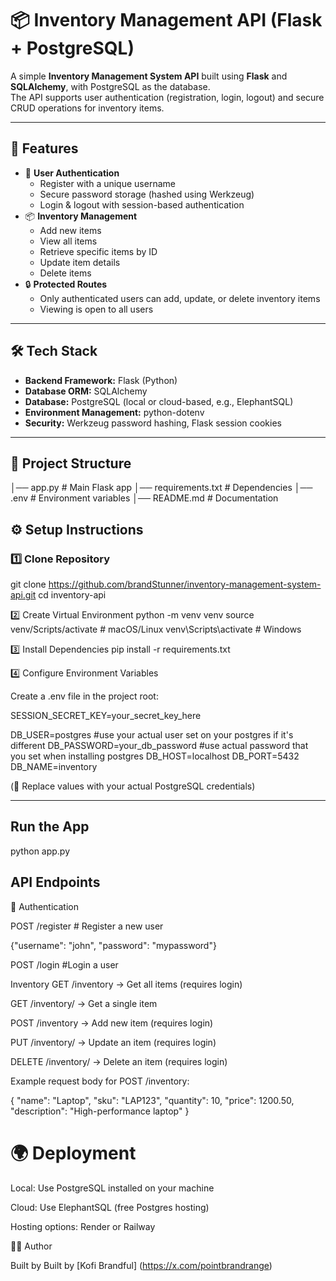 # 📦 Inventory Management API (Flask + PostgreSQL)

A simple **Inventory Management System API** built using **Flask** and **SQLAlchemy**, with PostgreSQL as the database.  
The API supports user authentication (registration, login, logout) and secure CRUD operations for inventory items.

---

## 🚀 Features
- 👤 **User Authentication**
  - Register with a unique username
  - Secure password storage (hashed using Werkzeug)
  - Login & logout with session-based authentication
- 📦 **Inventory Management**
  - Add new items
  - View all items
  - Retrieve specific items by ID
  - Update item details
  - Delete items
- 🔒 **Protected Routes**
  - Only authenticated users can add, update, or delete inventory items
  - Viewing is open to all users

---

## 🛠️ Tech Stack
- **Backend Framework:** Flask (Python)
- **Database ORM:** SQLAlchemy
- **Database:** PostgreSQL (local or cloud-based, e.g., ElephantSQL)
- **Environment Management:** python-dotenv
- **Security:** Werkzeug password hashing, Flask session cookies

---

## 📂 Project Structure
│── app.py # Main Flask app
│── requirements.txt # Dependencies
│── .env # Environment variables
│── README.md # Documentation

## ⚙️ Setup Instructions

### 1️⃣ Clone Repository

git clone https://github.com/brandStunner/inventory-management-system-api.git
cd inventory-api

2️⃣ Create Virtual Environment
python -m venv venv
source venv/Scripts/activate   # macOS/Linux
venv\Scripts\activate      # Windows

3️⃣ Install Dependencies
pip install -r requirements.txt

4️⃣ Configure Environment Variables

Create a .env file in the project root:

SESSION_SECRET_KEY=your_secret_key_here

DB_USER=postgres #use your actual user set on your postgres if it's different
DB_PASSWORD=your_db_password #use actual password that you set when installing postgres
DB_HOST=localhost
DB_PORT=5432
DB_NAME=inventory

(🔑 Replace values with your actual PostgreSQL credentials)

---
## Run the App
python app.py

## API Endpoints
🔐 Authentication

POST /register  # Register a new user

{"username": "john", "password": "mypassword"}

POST /login  #Login a user

Inventory
GET /inventory → Get all items (requires login)

GET /inventory/<id> → Get a single item

POST /inventory → Add new item (requires login)

PUT /inventory/<id> → Update an item (requires login)

DELETE /inventory/<id> → Delete an item (requires login)

Example request body for POST /inventory:

{
  "name": "Laptop",
  "sku": "LAP123",
  "quantity": 10,
  "price": 1200.50,
  "description": "High-performance laptop"
}

# 🌍 Deployment

Local: Use PostgreSQL installed on your machine

Cloud: Use ElephantSQL
 (free Postgres hosting)

Hosting options: Render
 or Railway

 👨‍💻 Author

Built by Built by [Kofi Brandful] (https://x.com/pointbrandrange)
